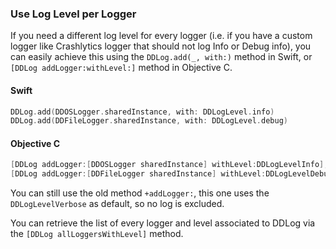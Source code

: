### Use Log Level per Logger

If you need a different log level for every logger (i.e. if you have a custom logger like Crashlytics logger that should not log Info or Debug info), you can easily achieve this using the `DDLog.add(_, with:)` method in Swift, or `[DDLog addLogger:withLevel:]` method in Objective C.

#### Swift
```swift
DDLog.add(DDOSLogger.sharedInstance, with: DDLogLevel.info)
DDLog.add(DDFileLogger.sharedInstance, with: DDLogLevel.debug)
```

#### Objective C
```objective-c
[DDLog addLogger:[DDOSLogger sharedInstance] withLevel:DDLogLevelInfo];
[DDLog addLogger:[DDFileLogger sharedInstance] withLevel:DDLogLevelDebug];
```


You can still use the old method `+addLogger:`, this one uses the `DDLogLevelVerbose` as default, so no log is excluded.

You can retrieve the list of every logger and level associated to DDLog via the `[DDLog allLoggersWithLevel]` method.
